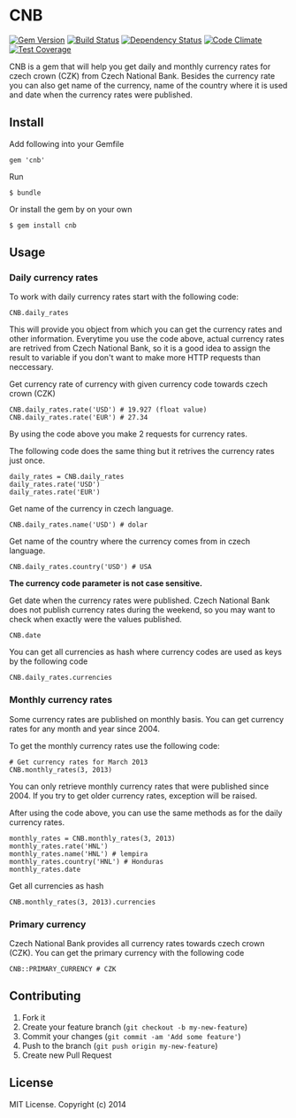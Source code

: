 # CNB

[![Gem Version](https://badge.fury.io/rb/cnb.png)](http://badge.fury.io/rb/cnb)
[![Build Status](https://travis-ci.org/ucetnictvi-on-line/cnb.png?branch=master)](https://travis-ci.org/ucetnictvi-on-line/cnb)
[![Dependency Status](https://gemnasium.com/ucetnictvi-on-line/cnb.svg)](https://gemnasium.com/ucetnictvi-on-line/cnb)
[![Code Climate](https://codeclimate.com/github/ucetnictvi-on-line/cnb/badges/gpa.svg)](https://codeclimate.com/github/ucetnictvi-on-line/cnb)
[![Test Coverage](https://codeclimate.com/github/ucetnictvi-on-line/cnb/badges/coverage.svg)](https://codeclimate.com/github/ucetnictvi-on-line/cnb)

CNB is a gem that will help you get daily and monthly currency rates for czech crown (CZK) from Czech National Bank. Besides the currency rate you can also get name of the currency, name of the country where it is used and date when the currency rates were published.


## Install

Add following into your Gemfile

    gem 'cnb'

Run

    $ bundle

Or install the gem by on your own

    $ gem install cnb


## Usage


### Daily currency rates
To work with daily currency rates start with the following code:

    CNB.daily_rates

This will provide you object from which you can get the currency rates and other information. Everytime you use the code above, actual currency rates are retrived from Czech National Bank, so it is a good idea to assign the result to variable if you don't want to make more HTTP requests than neccessary.

Get currency rate of currency with given currency code towards czech crown (CZK)

    CNB.daily_rates.rate('USD') # 19.927 (float value)
    CNB.daily_rates.rate('EUR') # 27.34

By using the code above you make 2 requests for currency rates.

The following code does the same thing but it retrives the currency rates just once.

    daily_rates = CNB.daily_rates
    daily_rates.rate('USD')
    daily_rates.rate('EUR')

Get name of the currency in czech language.

    CNB.daily_rates.name('USD') # dolar

Get name of the country where the currency comes from in czech language.

    CNB.daily_rates.country('USD') # USA

**The currency code parameter is not case sensitive.**

Get date when the currency rates were published. Czech National Bank does not publish currency rates during the weekend, so you may want to check when exactly were the values published.

    CNB.date

You can get all currencies as hash where currency codes are used as keys by the following code

    CNB.daily_rates.currencies


### Monthly currency rates

Some currency rates are published on monthly basis. You can get currency rates for any month and year since 2004.

To get the monthly currency rates use the following code:

    # Get currency rates for March 2013
    CNB.monthly_rates(3, 2013)

You can only retrieve monthly currency rates that were published since 2004. If you try to get older currency rates, exception will be raised.

After using the code above, you can use the same methods as for the daily currency rates.

    monthly_rates = CNB.monthly_rates(3, 2013)
    monthly_rates.rate('HNL')
    monthly_rates.name('HNL') # lempira
    monthly_rates.country('HNL') # Honduras
    monthly_rates.date

Get all currencies as hash

    CNB.monthly_rates(3, 2013).currencies


### Primary currency

Czech National Bank provides all currency rates towards czech crown (CZK). You can get the primary currency with the following code

    CNB::PRIMARY_CURRENCY # CZK


## Contributing

1. Fork it
2. Create your feature branch (`git checkout -b my-new-feature`)
3. Commit your changes (`git commit -am 'Add some feature'`)
4. Push to the branch (`git push origin my-new-feature`)
5. Create new Pull Request


## License
MIT License. Copyright (c) 2014
